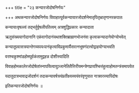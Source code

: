 +++
title = "२३ कन्यारजोदोषनिर्णयः"

+++
अथकन्यारजोदोषनिर्णयः विवाहात्पूर्वकन्यायारजोदर्शनेमातृपितृभ्रातृणानरकपातः

कन्यायाःवृषल्त्वं तद्भर्तुर्वृषलीपतित्वम् अत्रशुद्धिप्रकारः कन्यादाता

ऋतुसंख्ययागोदानानि एकंवागोदानंयथाशक्तिब्राह्मणभोजनंवा कृत्वाकन्यादानेयोग्योभवेत्

कन्यातूपवासत्रयान्तेगव्यपयःपानंकृत्वाविप्रकुमार्यैसरत्नभूषणंदत्त्वोद्वाहयोग्याभवति

वरश्चकुश्मांडहोमपूर्वकंतामुद्वहन्न दोशीस्यादिति

विवाहहोमकालेरजोदोषेतांस्नापयित्वायुञ्जानेतितैत्तिरीयमन्त्रेणप्रायश्चित्तंहुत्वाहोमतन्त्रंसमापयेत

यदातुदात्रभावाद्रजोदर्शनं तदाकन्यावर्षत्रयंप्रतीक्ष्यस्वयंवरंवृणुयात नात्रवरस्यापिदोषः

इतिकन्यारजोदोषनिर्णयः ॥
